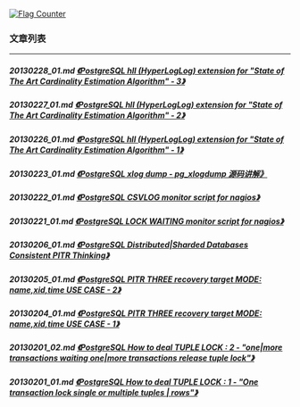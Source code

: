 <a rel="nofollow" href="http://info.flagcounter.com/h9V1"  ><img src="http://s03.flagcounter.com/count/h9V1/bg_FFFFFF/txt_000000/border_CCCCCC/columns_2/maxflags_12/viewers_0/labels_0/pageviews_0/flags_0/"  alt="Flag Counter"  border="0"  ></a>  
  
### 文章列表  
----  
##### 20130228_01.md   [《PostgreSQL hll (HyperLogLog) extension for "State of The Art Cardinality Estimation Algorithm" - 3》](20130228_01.md)  
##### 20130227_01.md   [《PostgreSQL hll (HyperLogLog) extension for "State of The Art Cardinality Estimation Algorithm" - 2》](20130227_01.md)  
##### 20130226_01.md   [《PostgreSQL hll (HyperLogLog) extension for "State of The Art Cardinality Estimation Algorithm" - 1》](20130226_01.md)  
##### 20130223_01.md   [《PostgreSQL xlog dump - pg_xlogdump 源码讲解》](20130223_01.md)  
##### 20130222_01.md   [《PostgreSQL CSVLOG monitor script for nagios》](20130222_01.md)  
##### 20130221_01.md   [《PostgreSQL LOCK WAITING monitor script for nagios》](20130221_01.md)  
##### 20130206_01.md   [《PostgreSQL Distributed|Sharded Databases Consistent PITR Thinking》](20130206_01.md)  
##### 20130205_01.md   [《PostgreSQL PITR THREE recovery target MODE: name,xid,time USE CASE - 2》](20130205_01.md)  
##### 20130204_01.md   [《PostgreSQL PITR THREE recovery target MODE: name,xid,time USE CASE - 1》](20130204_01.md)  
##### 20130201_02.md   [《PostgreSQL How to deal TUPLE LOCK : 2 - "one|more transactions waiting one|more transactions release tuple lock"》](20130201_02.md)  
##### 20130201_01.md   [《PostgreSQL How to deal TUPLE LOCK : 1 - "One transaction lock single or multiple tuples | rows"》](20130201_01.md)  
